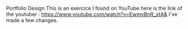 Portfolio Design
This is an exercice I found on YouTube here is the link of the youtuber :
https://www.youtube.com/watch?v=EwmvBnR_xtA&
I've made a few changes.